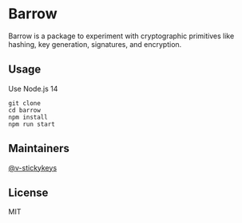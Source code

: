 # Barrow

Barrow is a package to experiment with cryptographic primitives like hashing, key generation, signatures, and encryption.

## Usage

Use Node.js 14

```
git clone
cd barrow
npm install
npm run start
```

## Maintainers
[@v-stickykeys](@v-stickykeys)

## License

MIT

